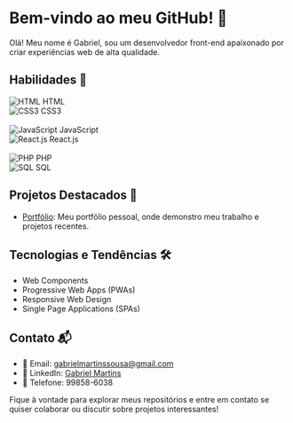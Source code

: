# Bem-vindo ao meu GitHub! 👋

Olá! Meu nome é Gabriel, sou um desenvolvedor front-end apaixonado por criar experiências web de alta qualidade.

## Habilidades 🚀

<img src="https://img.icons8.com/color/24/000000/html-5--v1.png" alt="HTML"> HTML <br>
<img src="https://img.icons8.com/color/24/000000/css3.png" alt="CSS3"> CSS3 <br>
<br>
<img src="https://img.icons8.com/color/24/000000/javascript--v1.png" alt="JavaScript"> JavaScript <br>
<img src="https://img.icons8.com/color/24/000000/react-native.png" alt="React.js"> React.js <br>
<br>
<img src="https://img.icons8.com/officel/24/000000/php-logo.png" alt="PHP"> PHP <br>
<img src="https://img.icons8.com/material-rounded/24/000000/sql.png" alt="SQL"> SQL <br>


## Projetos Destacados 🌟
- [Portfólio](https://vaconer.github.io/portifolio/): Meu portfólio pessoal, onde demonstro meu trabalho e projetos recentes.

## Tecnologias e Tendências 🛠️
- Web Components
- Progressive Web Apps (PWAs)
- Responsive Web Design
- Single Page Applications (SPAs)

## Contato 📬
- 📧 Email: gabrielmartinssousa@gmail.com
- 🔗 LinkedIn: [Gabriel Martins](https://www.linkedin.com/in/gabriel-martins-3b76b122a/)
- 📱 Telefone: 99858-6038

Fique à vontade para explorar meus repositórios e entre em contato se quiser colaborar ou discutir sobre projetos interessantes!
